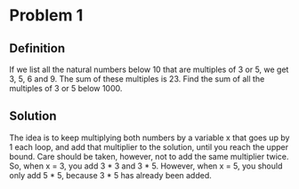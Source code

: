 # Problem 1

## Definition
If we list all the natural numbers below 10 that are multiples of 3 or 5, we get 3, 5, 6 and 9. The sum of these multiples is 23.
Find the sum of all the multiples of 3 or 5 below 1000.

## Solution
The idea is to keep multiplying both numbers by a variable x that goes up by 1 each loop, and add that multiplier to the solution, until you reach the upper bound.
Care should be taken, however, not to add the same  multiplier twice. So, when x = 3, you add 3 * 3 and 3 * 5. However, when x = 5, you should only add 5 * 5, because 3 * 5 has already been added. 